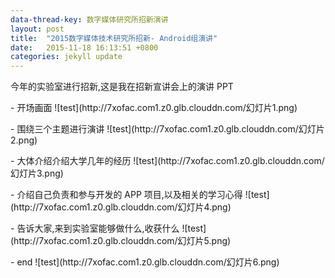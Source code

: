 ```yaml
---
data-thread-key: 数字媒体研究所招新演讲
layout: post
title:  "2015数字媒体技术研究所招新- Android组演讲"
date:   2015-11-18 16:13:51 +0800
categories: jekyll update
---
```

<p>今年的实验室进行招新,这是我在招新宣讲会上的演讲 PPT </p>
- 开场画面   
![test](http://7xofac.com1.z0.glb.clouddn.com/幻灯片1.png)
<p></p>
- 围绕三个主题进行演讲  
![test](http://7xofac.com1.z0.glb.clouddn.com/幻灯片2.png)
<p></p>
- 大体介绍介绍大学几年的经历
![test](http://7xofac.com1.z0.glb.clouddn.com/幻灯片3.png)
<p></p>
- 介绍自己负责和参与开发的 APP 项目,以及相关的学习心得
![test](http://7xofac.com1.z0.glb.clouddn.com/幻灯片4.png)
<p></p>
- 告诉大家,来到实验室能够做什么,收获什么
![test](http://7xofac.com1.z0.glb.clouddn.com/幻灯片5.png)
<p></p>   
- end
![test](http://7xofac.com1.z0.glb.clouddn.com/幻灯片6.png)



